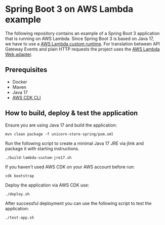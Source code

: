 # Spring Boot 3 on AWS Lambda example

The following repository contains an example of a Spring Boot 3 application that is running on AWS Lambda.
Since Spring Boot 3 is based on Java 17, we have to use a [AWS Lambda custom runtime](https://aws.amazon.com/blogs/compute/build-a-custom-java-runtime-for-aws-lambda/). For translation between
API Gateway Events and plain HTTP requests the project uses the [AWS Lambda Web adapter](https://github.com/awslabs/aws-lambda-web-adapter).

## Prerequisites

- Docker
- Maven
- Java 17
- [AWS CDK CLI](https://docs.aws.amazon.com/cdk/v2/guide/cli.html)

## How to build, deploy & test the application

Ensure you are using Java 17 and build the application:

```
mvn clean package -f unicorn-store-spring/pom.xml
```

Run the following script to create a minimal Java 17 JRE via jlink and package it with starting instructions.
```
./build-lambda-custom-jre17.sh
```
If you haven't used AWS CDK on your AWS account before run:

```
cdk bootstrap
```

Deploy the application via AWS CDK use:

```
./deploy.sh
```

After successful deployment you can use the following script to test the application:


```
./test-app.sh
```